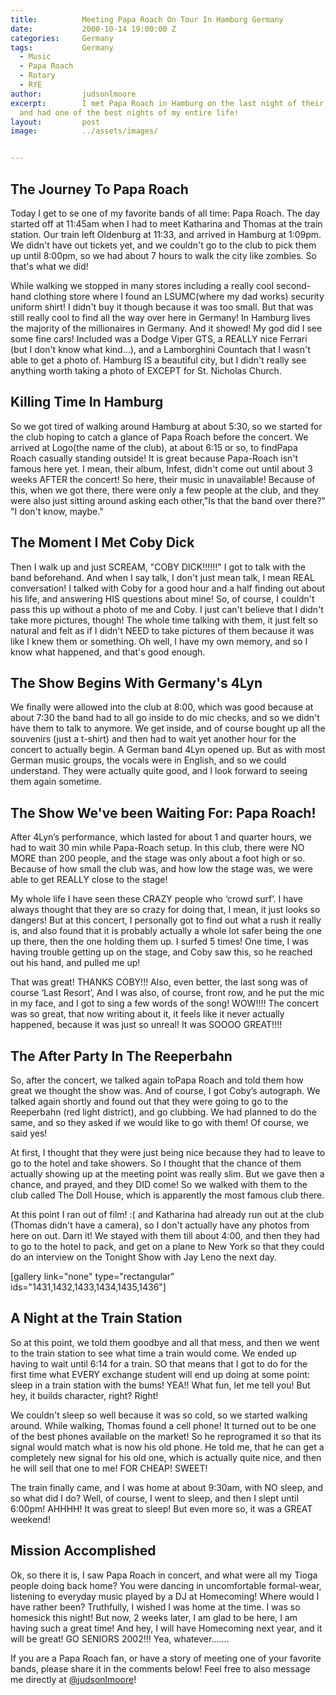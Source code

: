 ```yaml
---
title:			Meeting Papa Roach On Tour In Hamburg Germany
date:			2000-10-14 19:00:00 Z
categories:		Germany
tags:			Germany
  - Music
  - Papa Roach
  - Rotary
  - RYE
author:			judsonlmoore
excerpt:		I met Papa Roach in Hamburg on the last night of their first European tour,
  and had one of the best nights of my entire life!
layout:			post
image:			../assets/images/


---
```


## The Journey To Papa Roach

Today I get to se one of my favorite bands of all time: Papa Roach. The day started off at 11:45am when I had to meet Katharina and Thomas at the train station. Our train left Oldenburg at 11:33, and arrived in Hamburg at 1:09pm. We didn't have out tickets yet, and we couldn't go to the club to pick them up until 8:00pm, so we had about 7 hours to walk the city like zombies. So that's what we did!

While walking we stopped in many stores including a really cool second-hand clothing store where I found an LSUMC(where my dad works) security uniform shirt! I didn't buy it though because it was too small. But that was still really cool to find all the way over here in Germany! In Hamburg lives the majority of the millionaires in Germany. And it showed! My god did I see some fine cars! Included was a Dodge Viper GTS, a REALLY nice Ferrari (but I don't know what kind…), and a Lamborghini Countach that I wasn't able to get a photo of. Hamburg IS a beautiful city, but I didn't really see anything worth taking a photo of EXCEPT for St. Nicholas Church.

## Killing Time In Hamburg

So we got tired of walking around Hamburg at about 5:30, so we started for the club hoping to catch a glance of Papa Roach before the concert. We arrived at Logo(the name of the club), at about 6:15 or so, to findPapa Roach casually standing outside! It is great because Papa-Roach isn't famous here yet. I mean, their album, Infest, didn't come out until about 3 weeks AFTER the concert! So here, their music in unavailable! Because of this, when we got there, there were only a few people at the club, and they were also just sitting around asking each other,"Is that the band over there?" "I don't know, maybe."

## The Moment I Met Coby Dick

Then I walk up and just SCREAM, "COBY DICK!!!!!!" I got to talk with the band beforehand. And when I say talk, I don't just mean talk, I mean REAL conversation! I talked with Coby for a good hour and a half finding out about his life, and answering HIS questions about mine! So, of course, I couldn't pass this up without a photo of me and Coby. I just can't believe that I didn't take more pictures, though! The whole time talking with them, it just felt so natural and felt as if I didn't NEED to take pictures of them because it was like I knew them or something. Oh well, I have my own memory, and so I know what happened, and that's good enough.

## The Show Begins With Germany's 4Lyn

We finally were allowed into the club at 8:00, which was good because at about 7:30 the band had to all go inside to do mic checks, and so we didn't have them to talk to anymore. We get inside, and of course bought up all the souvenirs (just a t-shirt) and then had to wait yet another hour for the concert to actually begin. A German band 4Lyn opened up. But as with most German music groups, the vocals were in English, and so we could understand. They were actually quite good, and I look forward to seeing them again sometime.

## The Show We've been Waiting For: Papa Roach!

After 4Lyn’s performance, which lasted for about 1 and quarter hours, we had to wait 30 min while Papa-Roach setup. In this club, there were NO MORE than 200 people, and the stage was only about a foot high or so. Because of how small the club was, and how low the stage was, we were able to get REALLY close to the stage!

My whole life I have seen these CRAZY people who ‘crowd surf’. I have always thought that they are so crazy for doing that, I mean, it just looks so dangers! But at this concert, I personally got to find out what a rush it really is, and also found that it is probably actually a whole lot safer being the one up there, then the one holding them up. I surfed 5 times! One time, I was having trouble getting up on the stage, and Coby saw this, so he reached out his hand, and pulled me up!

That was great! THANKS COBY!!! Also, even better, the last song was of course ‘Last Resort’, And I was also, of course, front row, and he put the mic in my face, and I got to sing a few words of the song! WOW!!!! The concert was so great, that now writing about it, it feels like it never actually happened, because it was just so unreal! It was SOOOO GREAT!!!!

## The After Party In The Reeperbahn

So, after the concert, we talked again toPapa Roach and told them how great we thought the show was. And of course, I got Coby’s autograph. We talked again shortly and found out that they were going to go to the Reeperbahn (red light district), and go clubbing. We had planned to do the same, and so they asked if we would like to go with them! Of course, we said yes!

At first, I thought that they were just being nice because they had to leave to go to the hotel and take showers. So I thought that the chance of them actually showing up at the meeting point was really slim. But we gave then a chance, and prayed, and they DID come! So we walked with them to the club called The Doll House, which is apparently the most famous club there.

At this point I ran out of film! :( and Katharina had already run out at the club (Thomas didn't have a camera), so I don't actually have any photos from here on out. Darn it! We stayed with them till about 4:00, and then they had to go to the hotel to pack, and get on a plane to New York so that they could do an interview on the Tonight Show with Jay Leno the next day.

[gallery link="none" type="rectangular" ids="1431,1432,1433,1434,1435,1436"]

## A Night at the Train Station

So at this point, we told them goodbye and all that mess, and then we went to the train station to see what time a train would come. We ended up having to wait until 6:14 for a train. SO that means that I got to do for the first time what EVERY exchange student will end up doing at some point: sleep in a train station with the bums! YEA!! What fun, let me tell you! But hey, it builds character, right? Right!

We couldn't sleep so well because it was so cold, so we started walking around. While walking, Thomas found a cell phone! It turned out to be one of the best phones available on the market! So he reprogramed it so that its signal would match what is now his old phone. He told me, that he can get a completely new signal for his old one, which is actually quite nice, and then he will sell that one to me! FOR CHEAP! SWEET!

The train finally came, and I was home at about 9:30am, with NO sleep, and so what did I do? Well, of course, I went to sleep, and then I slept until 6:00pm! AHHHH! It was great to sleep! But even more so, it was a GREAT weekend!

## Mission Accomplished

Ok, so there it is, I saw Papa Roach in concert, and what were all my Tioga people doing back home? You were dancing in uncomfortable formal-wear, listening to everyday music played by a DJ at Homecoming! Where would I have rather been? Truthfully, I wished I was home at the time. I was so homesick this night! But now, 2 weeks later, I am glad to be here, I am having such a great time! And hey, I will have Homecoming next year, and it will be great! GO SENIORS 2002!!! Yea, whatever…….

If you are a Papa Roach fan, or have a story of meeting one of your favorite bands, please share it in the comments below! Feel free to also message me directly at [@judsonlmoore](http://twitter.com/judsonlmoore)!
